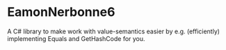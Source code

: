 # EamonNerbonne6
A C# library to make work with value-semantics easier by e.g. (efficiently) implementing Equals and GetHashCode for you.
